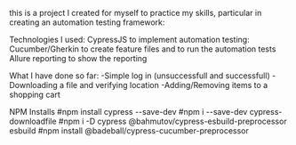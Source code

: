 this is a project I created for myself to practice my skills, particular in creating an automation testing framework:

Technologies I used:
CypressJS to implement automation testing:
Cucumber/Gherkin to create feature files and to run the automation tests
Allure reporting to show the reporting 

What I have done so far: 
-Simple log in (unsuccessfull and successfull)
-Downloading a file and verifying location
-Adding/Removing items to a shopping cart 


NPM Installs
#npm install cypress --save-dev
#npm i --save-dev cypress-downloadfile
#npm i -D cypress @bahmutov/cypress-esbuild-preprocessor esbuild
#npm install @badeball/cypress-cucumber-preprocessor
